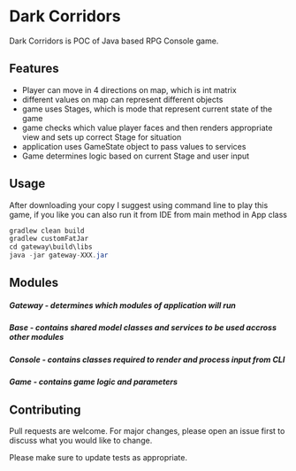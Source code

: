 # Dark Corridors

Dark Corridors is POC of Java based RPG Console game.

## Features

* Player can move in 4 directions on map, which is int matrix
* different values on map can represent different objects
* game uses Stages, which is mode that represent current state of the game
* game checks which value player faces and then renders appropriate view and sets up correct Stage for situation
* application uses GameState object to pass values to services
* Game determines logic based on current Stage and user input

## Usage

After downloading your copy I suggest using command line to play this game, if you like you can also run it from IDE from main method in App class

```java
gradlew clean build
gradlew customFatJar
cd gateway\build\libs
java -jar gateway-XXX.jar

```

## Modules

##### Gateway - determines which modules of application will run
##### Base - contains shared model classes and services to be used accross other modules
##### Console - contains classes required to render and process input from CLI
##### Game - contains game logic and parameters

## Contributing
Pull requests are welcome. For major changes, please open an issue first to discuss what you would like to change.

Please make sure to update tests as appropriate.
